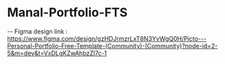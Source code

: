 # Manal-Portfolio-FTS

-- Figma design link : https://www.figma.com/design/gzHDJrmzrLxT8N3YvWgQ0H/Picto---Personal-Portfolio-Free-Template-(Community)-(Community)?node-id=2-5&m=dev&t=VxDLgKZwAhbzZl7c-1
